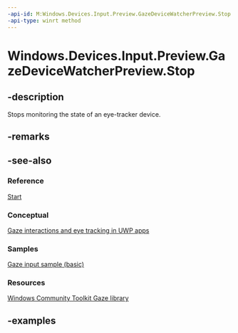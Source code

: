 ```yaml
---
-api-id: M:Windows.Devices.Input.Preview.GazeDeviceWatcherPreview.Stop
-api-type: winrt method
---
```


<!-- Method syntax.
public void GazeDeviceWatcherPreview.Stop()
-->

# Windows.Devices.Input.Preview.GazeDeviceWatcherPreview.Stop

## -description

Stops monitoring the state of an eye-tracker device.

## -remarks

## -see-also

### Reference

[Start](gazedevicewatcherpreview_start_1587696324.md)

### Conceptual

[Gaze interactions and eye tracking in UWP apps](https://docs.microsoft.com/windows/uwp/design/input/gaze-interactions)

### Samples

[Gaze input sample (basic)](https://github.com/MicrosoftDocs/windows-topic-specific-samples/archive/uwp-gazeinput-basic.zip)

### Resources

[Windows Community Toolkit Gaze library](https://docs.microsoft.com/windows/uwpcommunitytoolkit/gaze/gazeinteractionlibrary)

## -examples
